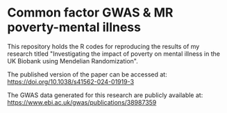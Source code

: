 # Common factor GWAS & MR poverty-mental illness
 This repository holds the R codes for reproducing the results of my research titled "Investigating the impact of poverty on mental illness in the UK Biobank using Mendelian Randomization".

The published version of the paper can be accessed at: https://doi.org/10.1038/s41562-024-01919-3 

The GWAS data generated for this research are publicly available at: https://www.ebi.ac.uk/gwas/publications/38987359 
